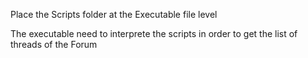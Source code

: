 Place the Scripts folder at the Executable file level

The executable need to interprete the scripts in order to get the list of threads of the Forum
